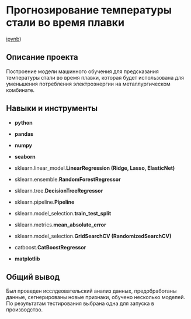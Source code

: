 # Прогнозирование температуры стали во время плавки

[ipynb](https://github.com/AleksanderKholodov/YandexPracticumProjects/tree/main/16%20steel%20temperature%20prediction))

## Описание проекта

Построение модели машинного обучения для предсказания температуры стали во время плавки, которая будет использована для уменьшения потребления электроэнергии на металлургическом комбинате.


## Навыки и инструменты

- **python**
- **pandas**
- **numpy**
- **seaborn**

- sklearn.linear_model.**LinearRegression (Ridge, Lasso, ElasticNet)**
- sklearn.ensemble.**RandomForestRegressor**
- sklearn.tree.**DecisionTreeRegressor**
- sklearn.pipeline.**Pipeline**
- sklearn.model_selection.**train_test_split**
- sklearn.metrics.**mean_absolute_error**
- sklearn.model_selection.**GridSearchCV (RandomizedSearchCV)**
- catboost.**CatBoostRegressor**
- **matplotlib**

## Общий вывод

Был проведен исслдеовательский анализ данных, предобработаны данные, сегнерированы новые признаки, обучено несколько моделей.
По результатам тестирования выбрана одна для запуска в производство.
